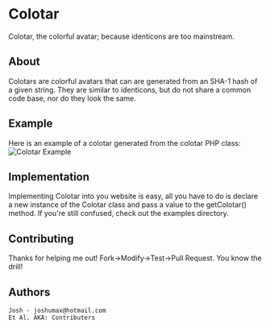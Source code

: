 Colotar
=======

Colotar, the colorful avatar; because identicons are too mainstream.

About
-----

Colotars are colorful avatars that can are generated from an SHA-1 hash of a given string. They are similar to identicons,
but do not share a common code base, nor do they look the same.

Example
------

Here is an example of a colotar generated from the colotar PHP class:
![Colotar Example](http://i62.tinypic.com/abgg9g.png)

Implementation
--------------

Implementing Colotar into you website is easy, all you have to do is declare a new instance of the Colotar class and pass
a value to the getColotar() method. If you're still confused, check out the examples directory.

Contributing
------------

Thanks for helping me out! Fork->Modify->Test->Pull Request. You know the drill!

Authors
-------

```
Josh - joshumax@hotmail.com
Et Al. AKA: Contributers
```
